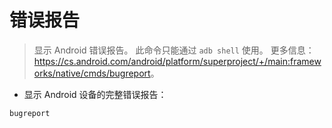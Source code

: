 # 错误报告

> 显示 Android 错误报告。
> 此命令只能通过 `adb shell` 使用。
> 更多信息：<https://cs.android.com/android/platform/superproject/+/main:frameworks/native/cmds/bugreport>。

- 显示 Android 设备的完整错误报告：

`bugreport`